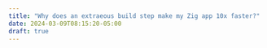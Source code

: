 ```yaml
---
title: "Why does an extraeous build step make my Zig app 10x faster?"
date: 2024-03-09T08:15:20-05:00
draft: true
---
```

